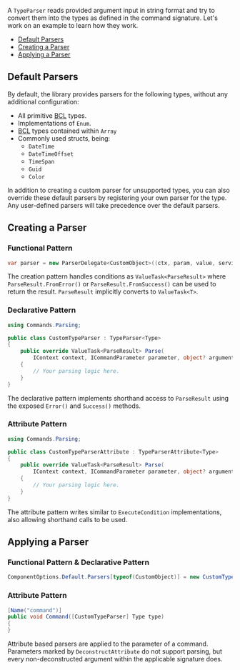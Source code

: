 A `TypeParser` reads provided argument input in string format and try to convert them into the types as defined in the command signature.
Let's work on an example to learn how they work.

- [Default Parsers](#default-parsers)
- [Creating a Parser](#creating-a-parser)
- [Applying a Parser](#applying-a-parser)

## Default Parsers

By default, the library provides parsers for the following types, without any additional configuration:

- All primitive [BCL](https://learn.microsoft.com/en-us/dotnet/standard/class-library-overview#system-namespace) types.
- Implementations of `Enum`.
- [BCL](https://learn.microsoft.com/en-us/dotnet/standard/class-library-overview#system-namespace) types contained within `Array`
- Commonly used structs, being: 
    - `DateTime`
    - `DateTimeOffset`
    - `TimeSpan`
    - `Guid`
    - `Color`

In addition to creating a custom parser for unsupported types, you can also override these default parsers by registering your own parser for the type. 
Any user-defined parsers will take precedence over the default parsers.

## Creating a Parser

### Functional Pattern

```cs
var parser = new ParserDelegate<CustomObject>((ctx, param, value, services) => ...);
```

The creation pattern handles conditions as `ValueTask<ParseResult>` where `ParseResult.FromError()` or `ParseResult.FromSuccess()` can be used to return the result. 
`ParseResult` implicitly converts to `ValueTask<T>`.

### Declarative Pattern

```cs
using Commands.Parsing;

public class CustomTypeParser : TypeParser<Type>
{
    public override ValueTask<ParseResult> Parse(
        IContext context, ICommandParameter parameter, object? argument, IServiceProvider services, CancellationToken cancellationToken)
    {
        // Your parsing logic here.
    }
}
```

The declarative pattern implements shorthand access to `ParseResult` using the exposed `Error()` and `Success()` methods.

### Attribute Pattern

```cs
using Commands.Parsing;

public class CustomTypeParserAttribute : TypeParserAttribute<Type>
{
    public override ValueTask<ParseResult> Parse(
        IContext context, ICommandParameter parameter, object? argument, IServiceProvider services, CancellationToken cancellationToken)
    {
        // Your parsing logic here.
    }
}
```

The attribute pattern writes similar to `ExecuteCondition` implementations, also allowing shorthand calls to be used.

## Applying a Parser

### Functional Pattern & Declarative Pattern

```cs
ComponentOptions.Default.Parsers[typeof(CustomObject)] = new CustomTypeParser();
```

### Attribute Pattern

```cs
[Name("command")]
public void Command([CustomTypeParser] Type type)
{
}
```

Attribute based parsers are applied to the parameter of a command. 
Parameters marked by `DeconstructAttribute` do not support parsing, but every non-deconstructed argument within the applicable signature does.